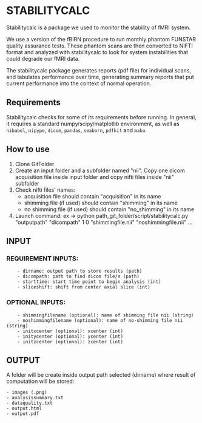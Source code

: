 # STABILITYCALC

Stabilitycalc is a package we used to monitor the stability of fMRI system.  

We use a version of the fBIRN procedure to run monthly phantom FUNSTAR quality 
assurance tests.
These phantom scans are then converted to NIFTI format and analyzed 
with stabilitycalc to look for system instabilities that could degrade
our fMRI data.

The stabilitycalc package generates reports (pdf file) for individual scans, 
and tabulates performance over time, generating summary reports that put
current performance into the context of normal operation.  

## Requirements

Stabilitycalc checks for some of its requirements before running. In general,
it requires a standard numpy/scipy/matplotlib environment, as well as
`nibabel`, `nipype`, `dicom`, `pandas`, `seaborn`, `pdfkit` and `mako`.

## How to use

1) Clone GitFolder
1) Create an input folder and a subfolder named "nii". Copy one dicom acquisition file inside input folder and copy nifti files inside "nii" subfolder
2) Check nifti files' names: 
	- acquisition file should contain "acquisition" in its name
	- shimming file (if used) should contain "shimming" in its name 
	- no shimming file (if used) should contain "no_shimming" in its name
3) Launch command:
	ex -> python path_git_folder/script/stabilitycalc.py "outputpath" "dicompath" 1 0 "shimmingfile.nii" "noshimmingfile.nii" ...

## INPUT

### REQUIREMENT INPUTS:
        - dirname: output path to store results (path)
        - dicompath: path to find dicom file/s (path)
        - starttime: start time point to begin analysis (int)
        - sliceshift: shift from center axial slice (int)

### OPTIONAL INPUTS:
        - shimmingfilename (optional): name of shimming file nii (string)
        - noshimmingfilename (optional): name of no-shimming file nii (string)
        - initxcenter (optional): xcenter (int)
        - initycenter (optional): ycenter (int)
        - initzcenter (optional): zcenter (int)

## OUTPUT

A folder will be create inside output path selected (dirname) where result of computation will be stored:

	- images (.png)
	- analysissummary.txt
	- dataquality.txt
	- output.html 
	- output.pdf



